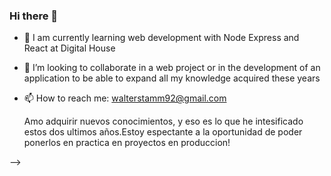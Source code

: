 ### Hi there 👋

- 🌱 I am currently learning web development with Node Express and React at Digital House 
- 👯 I’m looking to collaborate in a web project or in the development of an application to be able to expand all my knowledge acquired these years
- 📫 How to reach me: walterstamm92@gmail.com
  
  Amo adquirir nuevos conocimientos, y eso es lo que he intesificado estos dos ultimos años.Estoy espectante a la oportunidad de poder ponerlos en practica en proyectos en produccion! 

-->
